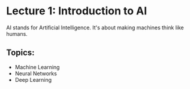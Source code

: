 # Lecture 1: Introduction to AI

AI stands for Artificial Intelligence. It's about making machines think like humans.

## Topics:
- Machine Learning
- Neural Networks
- Deep Learning
